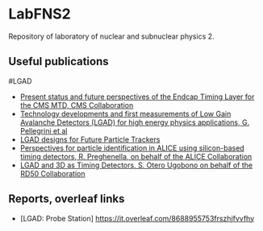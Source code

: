 # LabFNS2
Repository of laboratory of nuclear and subnuclear physics 2. 

## Useful publications
#LGAD
* [Present status and future perspectives of the Endcap Timing Layer for the CMS MTD, CMS Collaboration](https://www.sciencedirect.com/science/article/pii/S0168900223000037)
* [Technology developments and first measurements of Low Gain Avalanche Detectors (LGAD) for high energy physics applications, G. Pellegrini et al](https://www.sciencedirect.com/science/article/pii/S0168900214007128)
* [LGAD designs for Future Particle Trackers](https://iris.unito.it/retrieve/e27ce431-0ba6-2581-e053-d805fe0acbaa/LGAD%20designs.pdf)
* [Perspectives for particle identification in ALICE using
silicon-based timing detectors, R. Preghenella, on behalf of the ALICE Collaboration](https://arxiv.org/abs/2010.06913)
* [LGAD and 3D as Timing Detectors, S. Otero Ugobono on behalf of the RD50 Collaboration](https://cdsweb.cern.ch/record/2747755/files/untitled.pdf)

## Reports, overleaf links
* [LGAD: Probe Station] https://it.overleaf.com/8688955753frszhjfvvfhy
